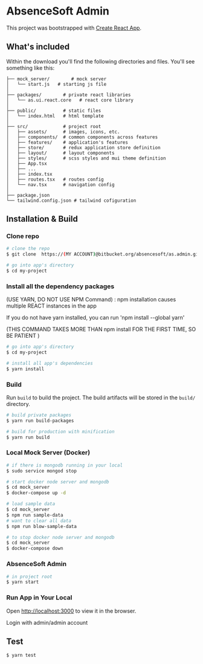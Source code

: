 # AbsenceSoft Admin

This project was bootstrapped with [Create React App](https://github.com/facebook/create-react-app).

## What's included

Within the download you'll find the following directories and files. You'll see something like this:

```
├── mock_server/        # mock server
│   └── start.js   # starting js file
│
├── packages/        # private react libraries
│   └── as.ui.react.core   # react core library
│
├── public/          # static files
│   └── index.html   # html template
│
├── src/             # project root
│   ├── assets/      # images, icons, etc.
│   ├── components/  # common components across features
│   ├── features/    # application's features
│   ├── store/       # redux application store definition
│   ├── layout/      # layout components
│   ├── styles/      # scss styles and mui theme definition
│   ├── App.tsx
│   ├── ...
│   ├── index.tsx
│   ├── routes.tsx   # routes config
│   └── nav.tsx      # navigation config
│
├── package.json
└── tailwind.config.json # tailwind cofiguration
```

## Installation & Build

### Clone repo

```bash
# clone the repo
$ git clone  https://(MY ACCOUNT)@bitbucket.org/absencesoft/as.admin.git my-project

# go into app's directory
$ cd my-project
```

### Install all the dependency packages

(USE YARN, DO NOT USE NPM Command) : npm installation causes multiple REACT instances in the app

If you do not have yarn installed, you can run 'npm install --global yarn'

(THIS COMMAND TAKES MORE THAN npm install FOR THE FIRST TIME, SO BE PATIENT )

```bash
# go into app's directory
$ cd my-project

# install all app's dependencies
$ yarn install
```

### Build

Run `build` to build the project. The build artifacts will be stored in the `build/` directory.

```bash
# build private packages
$ yarn run build-packages

# build for production with minification
$ yarn run build
```

### Local Mock Server (Docker)

```bash
# if there is mongodb running in your local
$ sudo service mongod stop

# start docker node server and mongodb
$ cd mock_server
$ docker-compose up -d

# load sample data
$ cd mock_server
$ npm run sample-data
# want to clear all data
$ npm run blow-sample-data

# to stop docker node server and mongodb
$ cd mock_server
$ docker-compose down

```

### AbsenceSoft Admin

```bash
# in project root
$ yarn start
```

### Run App in Your Local

Open [http://localhost:3000](http://localhost:3000) to view it in the browser.

Login with admin/admin account

## Test

```bash
$ yarn test
```
